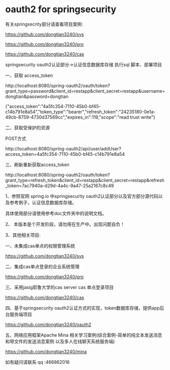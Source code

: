 # oauth2 for springsecurity

有关springsecrity部分请查看项目案例:

https://github.com/dongtian3240/sys

https://github.com/dongtian3240/pro

https://github.com/dongtian3240/cas

springsecurity  oauth2认证部分->认证信息数据库存储
执行sql 脚本、部署项目

一、获取  access_token
 
 http://localhost:8080/spring-oauth2/oauth/token?grant_type=password&client_id=restapp&client_secret=restapp&username=dongtian&password=dongtian
 
 {"access_token":"4a5fc354-7110-45b0-bf45-c14b791e8a54","token_type":"bearer","refresh_token":"24235180-0e1a-49cb-8759-4730d37569cc","expires_in":119,"scope":"read trust write"}
 
二、获取受保护的资源

POST方式

http://localhost:8080/spring-oauth2/api/user/addUser?access_token=4a5fc354-7110-45b0-bf45-c14b791e8a54

三、刷新重新获取access_token
 
http://localhost:8080/spring-oauth2/oauth/token?grant_type=refresh_token&client_id=restapp&client_secret=restapp&refresh_token=7ac7940a-d29d-4a4c-9a47-25a2167c8c49



1、参照官网 spring.io 中springsecurity oauth2认证部分以及官方部分源代码以及参考例子，认证信息数据库存储。

具体使用部分请使用参考doc文件夹中的说明文档。

2、 本版本是个开发阶段，请勿用在生产中。出现问题自负！


3、其他相关项目:

一、未集成cas单点的权限管理系统

https://github.com/dongtian3240/sys

二、集成cas单点登录的企业系统管理

https://github.com/dongtian3240/pro

三、采用jasig耶鲁大学的cas server cas 单点登录项目

https://github.com/dongtian3240/cas

四、基于springsecurity oauth2认证方式的实现，token数据库存储，提供app后台服务端项目

https://github.com/dongtian3240/oauth2

五、网络应用框架Apache Mina 相关学习案例(综合案例-简单的纯文本发送消息和带文件的发送消息案例 以及多人在线聊天系统服务端)

https://github.com/dongtian3240/mina



如有疑问请联系 qq :466862016
